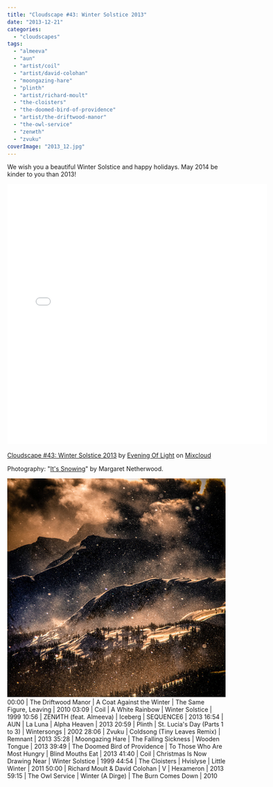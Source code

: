 ```yaml
---
title: "Cloudscape #43: Winter Solstice 2013"
date: "2013-12-21"
categories: 
  - "cloudscapes"
tags: 
  - "almeeva"
  - "aun"
  - "artist/coil"
  - "artist/david-colohan"
  - "moongazing-hare"
  - "plinth"
  - "artist/richard-moult"
  - "the-cloisters"
  - "the-doomed-bird-of-providence"
  - "artist/the-driftwood-manor"
  - "the-owl-service"
  - "zenиth"
  - "zvuku"
coverImage: "2013_12.jpg"
---
```


We wish you a beautiful Winter Solstice and happy holidays. May 2014 be kinder to you than 2013!

<iframe src="//www.mixcloud.com/widget/iframe/?feed=http%3A%2F%2Fwww.mixcloud.com%2Feveningoflight%2Fcloudscape-43-winter-solstice-2013%2F&amp;mini=&amp;stylecolor=aca55d&amp;hide_artwork=&amp;embed_type=widget_standard&amp;embed_uuid=be321cf8-6150-4bac-863b-572f2ea35da3&amp;hide_tracklist=&amp;hide_cover=&amp;autoplay=" height="600" width="600" frameborder="0"></iframe>

[Cloudscape #43: Winter Solstice 2013](http://www.mixcloud.com/eveningoflight/cloudscape-43-winter-solstice-2013/?utm_source=widget&utm_medium=web&utm_campaign=base_links&utm_term=resource_link) by [Evening Of Light](http://www.mixcloud.com/eveningoflight/?utm_source=widget&utm_medium=web&utm_campaign=base_links&utm_term=profile_link) on [Mixcloud](http://www.mixcloud.com/?utm_source=widget&utm_medium=web&utm_campaign=base_links&utm_term=homepage_link)

Photography: "[It's Snowing](http://500px.com/photo/9310321)" by Margaret Netherwood.

![2013_12](images/2013_12.jpg)00:00 | The Driftwood Manor | A Coat Against the Winter | The Same Figure, Leaving | 2010 03:09 | Coil | A White Rainbow | Winter Solstice | 1999 10:56 | ZENИTH (feat. Almeeva) | Iceberg | SEQUENCE6 | 2013 16:54 | AUN | La Luna | Alpha Heaven | 2013 20:59 | Plinth | St. Lucia's Day (Parts 1 to 3) | Wintersongs | 2002 28:06 | Zvuku | Coldsong (Tiny Leaves Remix) | Remnant | 2013 35:28 | Moongazing Hare | The Falling Sickness | Wooden Tongue | 2013 39:49 | The Doomed Bird of Providence | To Those Who Are Most Hungry | Blind Mouths Eat | 2013 41:40 | Coil | Christmas Is Now Drawing Near | Winter Solstice | 1999 44:54 | The Cloisters | Hvislyse | Little Winter | 2011 50:00 | Richard Moult & David Colohan | V | Hexameron | 2013 59:15 | The Owl Service | Winter (A Dirge) | The Burn Comes Down | 2010
